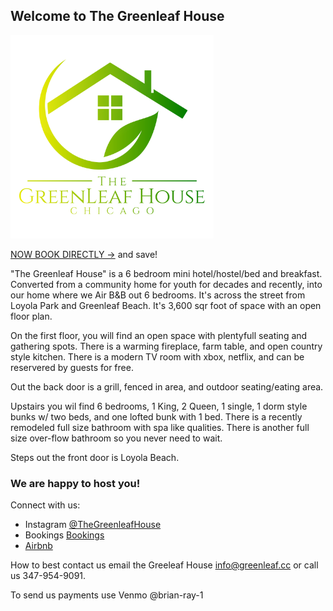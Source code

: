 
## Welcome to The Greenleaf House

<img src="/img/logo_final.jpg" width="325"/>


[NOW BOOK DIRECTLY ->](https://greenleaf.bookeddirectly.com/g) and save!

"The Greenleaf House" is a 6 bedroom mini hotel/hostel/bed and breakfast. Converted from a community home for youth for decades and recently, into our home where we Air B&B out 6 bedrooms. It's across the street from Loyola Park and Greenleaf Beach. It's 3,600 sqr foot of space with an open floor plan. 

On the first floor, you will find an open space with plentyfull seating and gathering spots. There is a warming fireplace, farm table, and open country style kitchen. There is a modern TV room with xbox, netflix, and can be reservered by guests for free.

Out the back door is a grill, fenced in area, and outdoor seating/eating area.

Upstairs you wil find 6 bedrooms, 1 King, 2 Queen, 1 single, 1 dorm style bunks w/ two beds, and one lofted bunk with 1 bed. There is a recently remodeled full size bathroom with spa like qualities. There is another full size over-flow bathroom so you never need to wait. 

Steps out the front door is Loyola Beach. 

### We are happy to host you!

Connect with us:

* Instagram [@TheGreenleafHouse](https://www.instagram.com/thegreenleafhouse/) 
* Bookings [Bookings](https://www.booking.com/hotel/us/the-greenleaf-house.html?lang=xu)
* [Airbnb](https://www.airbnb.com/users/5468317/listings)

How to best contact us email the Greeleaf House <info@greenleaf.cc> or call us 347-954-9091.

To send us payments use Venmo @brian-ray-1 






